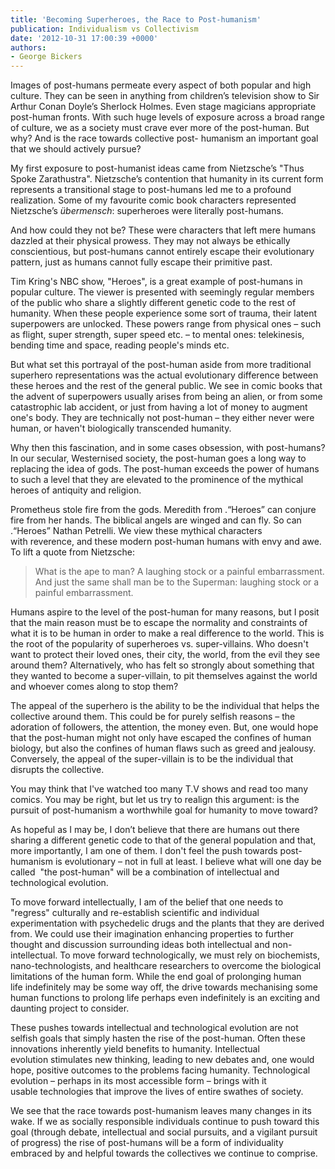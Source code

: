 ```yaml
---
title: 'Becoming Superheroes, the Race to Post-humanism'
publication: Individualism vs Collectivism
date: '2012-10-31 17:00:39 +0000'
authors:
- George Bickers
---
```


Images of post-humans permeate every aspect of both popular and high culture. They can be seen in anything from children’s television show to Sir Arthur Conan Doyle’s Sherlock Holmes. Even stage magicians appropriate post-human fronts. With such huge levels of exposure across a broad range of culture, we as a society must crave ever more of the post-human. But why? And is the race towards collective post- humanism an important goal that we should actively pursue?

My first exposure to post-humanist ideas came from Nietzsche’s "Thus Spoke Zarathustra". Nietzsche’s contention that humanity in its current form represents a transitional stage to post-humans led me to a profound realization. Some of my favourite comic book characters represented Nietzsche’s <em>übermensch</em>: superheroes were literally post-humans.

And how could they not be? These were characters that left mere humans dazzled at their physical prowess. They may not always be ethically conscientious, but post-humans cannot entirely escape their evolutionary pattern, just as humans cannot fully escape their primitive past.

Tim Kring's NBC show, "Heroes", is a great example of post-humans in popular culture. The viewer is presented with seemingly regular members of the public who share a slightly different genetic code to the rest of humanity. When these people experience some sort of trauma, their latent superpowers are unlocked. These powers range from physical ones – such as flight, super strength, super speed etc. – to mental ones: telekinesis, bending time and space, reading people's minds etc.

But what set this portrayal of the post-human aside from more traditional superhero representations was the actual evolutionary difference between these heroes and the rest of the general public. We see in comic books that the advent of superpowers usually arises from being an alien, or from some catastrophic lab accident, or just from having a lot of money to augment one's body. They are technically not post-human – they either never were human, or haven't biologically transcended humanity.

Why then this fascination, and in some cases obsession, with post-humans? In our secular, Westernised society, the post-human goes a long way to replacing the idea of gods. The post-human exceeds the power of humans to such a level that they are elevated to the prominence of the mythical heroes of antiquity and religion.

Prometheus stole fire from the gods. Meredith from .“Heroes” can conjure fire from her hands. The biblical angels are winged and can fly. So can .“Heroes” Nathan Petrelli. We view these mythical characters with reverence, and these modern post-human humans with envy and awe. To lift a quote from Nietzsche:

> What is the ape to man? A laughing stock or a painful embarrassment. And just the same shall man be to the Superman: laughing stock or a painful embarrassment.

Humans aspire to the level of the post-human for many reasons, but I posit that the main reason must be to escape the normality and constraints of what it is to be human in order to make a real difference to the world. This is the root of the popularity of superheroes vs. super-villains. Who doesn't want to protect their loved ones, their city, the world, from the evil they see around them? Alternatively, who has felt so strongly about something that they wanted to become a super-villain, to pit themselves against the world and whoever comes along to stop them?

The appeal of the superhero is the ability to be the individual that helps the collective around them. This could be for purely selfish reasons – the adoration of followers, the attention, the money even. But, one would hope that the post-human might not only have escaped the confines of human biology, but also the confines of human flaws such as greed and jealousy. Conversely, the appeal of the super-villain is to be the individual that disrupts the collective.

You may think that I've watched too many T.V shows and read too many comics. You may be right, but let us try to realign this argument: is the pursuit of post-humanism a worthwhile goal for humanity to move toward?

As hopeful as I may be, I don’t believe that there are humans out there sharing a different genetic code to that of the general population and that, more importantly, I am one of them. I don't feel the push towards post-humanism is evolutionary – not in full at least. I believe what will one day be called  "the post-human" will be a combination of intellectual and technological evolution.

To move forward intellectually, I am of the belief that one needs to "regress" culturally and re-establish scientific and individual experimentation with psychedelic drugs and the plants that they are derived from. We could use their imagination enhancing properties to further thought and discussion surrounding ideas both intellectual and non-intellectual. To move forward technologically, we must rely on biochemists, nano-technologists, and healthcare researchers to overcome the biological limitations of the human form. While the end goal of prolonging human life indefinitely may be some way off, the drive towards mechanising some human functions to prolong life perhaps even indefinitely is an exciting and daunting project to consider.

These pushes towards intellectual and technological evolution are not selfish goals that simply hasten the rise of the post-human. Often these innovations inherently yield benefits to humanity. Intellectual evolution stimulates new thinking, leading to new debates and, one would hope, positive outcomes to the problems facing humanity. Technological evolution – perhaps in its most accessible form – brings with it usable technologies that improve the lives of entire swathes of society.

We see that the race towards post-humanism leaves many changes in its wake. If we as socially responsible individuals continue to push toward this goal (through debate, intellectual and social pursuits, and a vigilant pursuit of progress) the rise of post-humans will be a form of individuality embraced by and helpful towards the collectives we continue to comprise.
